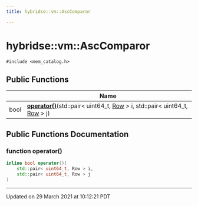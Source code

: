 ```yaml
---
title: hybridse::vm::AscComparor

---
```


# hybridse::vm::AscComparor




`#include <mem_catalog.h>`

## Public Functions

|                | Name           |
| -------------- | -------------- |
| bool | **[operator()](/hybridse/usage/api/markdown/Classes/structhybridse_1_1vm_1_1_asc_comparor.md#function-operator())**(std::pair< uint64_t, [Row](/hybridse/usage/api/markdown/Classes/classhybridse_1_1codec_1_1_row.md) > i, std::pair< uint64_t, [Row](/hybridse/usage/api/markdown/Classes/classhybridse_1_1codec_1_1_row.md) > j) |

## Public Functions Documentation

### function operator()

```cpp
inline bool operator()(
    std::pair< uint64_t, Row > i,
    std::pair< uint64_t, Row > j
)
```


-------------------------------

Updated on 29 March 2021 at 10:12:21 PDT